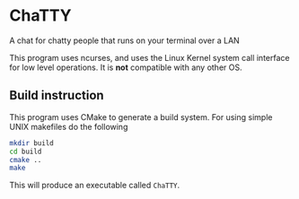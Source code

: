 # ChaTTY
A chat for chatty people that runs on your terminal over a LAN

This program uses ncurses, and uses the Linux Kernel system call interface for low level operations. It is **not** compatible with any other OS.

## Build instruction

This program uses CMake to generate a build system. For using simple UNIX makefiles do the following

```bash
mkdir build
cd build
cmake ..
make
```

This will produce an executable called `ChaTTY`.


